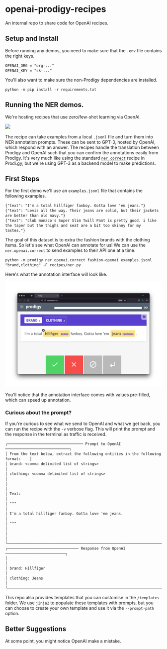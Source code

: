 # openai-prodigy-recipes

An internal repo to share code for OpenAI recipes.

## Setup and Install 

Before running any demos, you need to make sure that the `.env` file contains the right keys. 

```
OPENAI_ORG = "org-..."
OPENAI_KEY = "sk-..."
```

You'll also want to make sure the non-Prodigy dependencies are installed. 

```
python -m pip install -r requirements.txt
```

## Running the NER demos. 

We're hosting recipes that use zero/few-shot learning via OpenAI. 

![](image.png)

The recipe can take examples from a local `.jsonl` file and turn them into NER annotation prompts. These can be sent to GPT-3, hosted by OpenAI, which respond with an answer. The recipes handle the translation between Prodigy and OpenAI such that you can confirm the annotations easily from Prodigy. It's very much like using the standard [`ner.correct`](https://prodi.gy/docs/recipes#ner-correct) recipe in Prodi.gy, but we're using GPT-3 as a backend model to make predictions. 

## First Steps

For the first demo we'll use an `examples.jsonl` file that contains the following examples. 

```
{"text": "I'm a total hillfiger fanboy. Gotta love 'em jeans."}
{"text": "Levis all the way. Their jeans are solid, but their jackets are better than old navy."}
{"text": "club monaco's Super Slim Twill Pant is pretty good. i like the taper but the thighs and seat are a bit too skinny for my tastes."}
```

The goal of this dataset is to extra the fashion brands with the clothing items. So let's see what OpenAI can annotate for us! We can use the `ner.openai.correct` to send examples to their API one at a time. 

```
python -m prodigy ner.openai.correct fashion-openai examples.jsonl "brand,clothing" -F recipes/ner.py
```

Here's what the annotation interface will look like. 

![](imgs/ner-correct.png)

You'll notice that the annotation interface comes with values pre-filled, which can speed up annotation.

### Curious about the prompt?

If you're curious to see what we send to OpenAI and what we get back, you can run the recipe with the `-v` verbose flag. This will print the prompt and the response in the terminal as traffic is received. 

```
╭────────────────────────────────── Prompt to OpenAI ─────────────────────────────╮
│ From the text below, extract the following entities in the following format:    │
│ brand: <comma delimited list of strings>                                        │
│ clothing: <comma delimited list of strings>                                     │
│                                                                                 │
│ Text:                                                                           │
│ """                                                                             │
│ I'm a total hillfiger fanboy. Gotta love 'em jeans.                             │
│ """                                                                             │
│                                                                                 │
╰─────────────────────────────────────────────────────────────────────────────────╯
╭──────────────────────────────── Response from OpenAI ───────────────────────────╮
│                                                                                 │
│ brand: Hillfiger                                                                │
│ clothing: Jeans                                                                 │
╰─────────────────────────────────────────────────────────────────────────────────╯
```

This repo also provides templates that you can customise in the `/templates` folder. We use `jinja2` to populate these templates with prompts, but you can choose to create your own template and use it via the `--prompt-path` option. 

## Better Suggestions 

At some point, you might notice OpenAI make a mistake. 